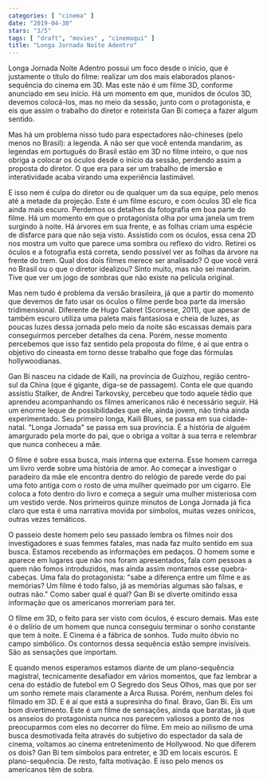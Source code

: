 ```yaml
---
categories: [ "cinema" ]
date: "2019-04-30"
stars: "3/5"
tags: [ "draft", "movies" , "cinemaqui" ]
title: "Longa Jornada Noite Adentro"
---
```

Longa Jornada Noite Adentro possui um foco desde o início, que
é justamente o título do filme: realizar um dos mais elaborados
planos-sequência do cinema em 3D. Mas este não é um filme 3D, conforme
anunciado em seu início. Há um momento em que, munidos de óculos 3D,
devemos colocá-los, mas no meio da sessão, junto com o protagonista,
e eis que assim o trabalho do diretor e roteirista Gan Bi começa a
fazer algum sentido.

Mas há um problema nisso tudo para espectadores não-chineses (pelo
menos no Brasil): a legenda. A não ser que você entenda mandarim,
as legendas em português do Brasil estão em 3D no filme inteiro, o
que nos obriga a colocar os óculos desde o início da sessão, perdendo
assim a proposta do diretor. O que era para ser um trabalho de imersão
e interatividade acaba virando uma experiência lastimável.

E isso nem é culpa do diretor ou de qualquer um da sua equipe, pelo menos
até a metade da projeção. Este é um filme escuro, e com óculos
3D ele fica ainda mais escuro. Perdemos os detalhes da fotografia
em boa parte do filme. Há um momento em que o protagonista olha por
uma janela um trem surgindo à noite. Há árvores em sua frente, e as
folhas criam uma espécie de disfarce para que não seja visto. Assistido
com os óculos, essa cena 2D nos mostra um vulto que parece uma sombra
ou reflexo do vidro. Retirei os óculos e a fotografia está correta,
sendo possível ver as folhas da árvore na frente do trem. Qual dos
dois filmes merece ser analisado? O que você verá no Brasil ou o que
o diretor idealizou? Sinto muito, mas não sei mandarim. Tive que ver
um jogo de sombras que não existe na película original.

Mas nem tudo é problema da versão brasileira, já que a partir do
momento que devemos de fato usar os óculos o filme perde boa parte da
imersão tridimensional. Diferente de Hugo Cabret (Scorsese, 2011),
que apesar de também escuro utiliza uma paleta mais fantasiosa e
cheia de luzes, as poucas luzes dessa jornada pelo meio da noite são
escassas demais para conseguirmos perceber detalhes da cena. Porém,
nesse momento percebemos que isso faz sentido pela proposta do filme,
é aí que entra o objetivo do cineasta em torno desse trabalho que foge
das fórmulas hollywoodianas.

Gan Bi nasceu na cidade de Kaili, na província de Guizhou, região
centro-sul da China (que é gigante, diga-se de passagem). Conta ele
que quando assistiu Stalker, de Andrei Tarkovsky, percebeu que todo
aquele tédio que aprendeu acompanhando os filmes americanos não é
necessário seguir. Há um enorme leque de possibilidades que ele,
ainda jovem, não tinha ainda experimentado. Seu primeiro longa, Kaili
Blues, se passa em sua cidade-natal. "Longa Jornada" se passa em sua
província. É a história de alguém amargurado pela morte do pai,
que o obriga a voltar à sua terra e relembrar que nunca conheceu a mãe.

O filme é sobre essa busca, mais interna que externa. Esse homem carrega
um livro verde sobre uma história de amor. Ao começar a investigar o
paradeiro da mãe ele encontra dentro do relógio de parede verde do pai
uma foto antiga com o rosto de uma mulher queimado por um cigarro. Ele
coloca a foto dentro do livro e começa a seguir uma mulher misteriosa
com um vestido verde. Nos primeiros quinze minutos de Longa Jornada já
fica claro que esta é uma narrativa movida por símbolos, muitas vezes
oníricos, outras vezes temáticos.

O passeio deste homem pelo seu passado lembra os filmes noir dos
investigadores e suas femmes fatales, mas nada faz muito sentido em
sua busca. Estamos recebendo as informações em pedaços. O homem
some e aparece em lugares que não nos foram apresentados, fala com
pessoas a quem não fomos introduzidos, mas ainda assim montamos esse
quebra-cabeças. Uma fala do protagonista: "sabe a diferença entre um
filme e as memórias? Um filme é todo falso, já as memórias algumas
são falsas, e outras não." Como saber qual é qual? Gan Bi se diverte
omitindo essa informação que os americanos morreriam para ter.

O filme em 3D, o feito para ser visto com óculos, é escuro demais. Mas
este é o delírio de um homem que nunca conseguiu terminar o sonho
constante que tem à noite. E Cinema é a fábrica de sonhos. Tudo muito
óbvio no campo simbólico. Os contornos dessa sequência estão sempre
invisíveis. São as sensações que importam.

E quando menos esperamos estamos diante de um plano-sequência magistral,
tecnicamente desafiador em vários momentos, que faz lembrar a cena do
estádio de futebol em O Segredo dos Seus Olhos, mas que por ser um sonho
remete mais claramente a Arca Russa. Porém, nenhum deles foi filmado
em 3D. E é aí que está a supresinha do final. Bravo, Gan Bi. Eis um
bom divertimento. Este é um filme de sensações, ainda que baratas,
já que os anseios do protagonista nunca nos parecem valiosos a ponto
de nos preocuparmos com eles no decorrer do filme. Em meio ao niilismo
de uma busca desmotivada feita através do subjetivo do espectador da
sala de cinema, voltamos ao cinema entretenimento de Hollywood. No que
diferem os dois? Gan Bi tem símbolos para entreter, e 3D em locais
escuros. E plano-sequência. De resto, falta motivação. E isso pelo
menos os americanos têm de sobra.
